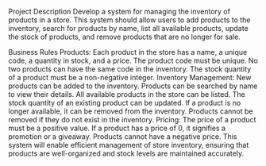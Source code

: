 Project Description
Develop a system for managing the inventory of products in a store. This system should allow users to add products to the inventory, search for products by name, list all available products, update the stock of products, and remove products that are no longer for sale.

Business Rules
Products:
Each product in the store has a name, a unique code, a quantity in stock, and a price.
The product code must be unique. No two products can have the same code in the inventory.
The stock quantity of a product must be a non-negative integer.
Inventory Management:
New products can be added to the inventory.
Products can be searched by name to view their details.
All available products in the store can be listed.
The stock quantity of an existing product can be updated. If a product is no longer available, it can be removed from the inventory.
Products cannot be removed if they do not exist in the inventory.
Pricing:
The price of a product must be a positive value. If a product has a price of 0, it signifies a promotion or a giveaway.
Products cannot have a negative price.
This system will enable efficient management of store inventory, ensuring that products are well-organized and stock levels are maintained accurately.
